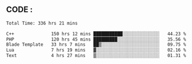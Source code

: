 ## CODE :
<!--START_SECTION:waka-->

```txt
Total Time: 336 hrs 21 mins

C++              150 hrs 12 mins ███████████░░░░░░░░░░░░░░   44.23 %
PHP              120 hrs 45 mins █████████░░░░░░░░░░░░░░░░   35.56 %
Blade Template   33 hrs 7 mins   ██▒░░░░░░░░░░░░░░░░░░░░░░   09.75 %
Lua              7 hrs 19 mins   ▓░░░░░░░░░░░░░░░░░░░░░░░░   02.16 %
Text             4 hrs 27 mins   ▒░░░░░░░░░░░░░░░░░░░░░░░░   01.31 %
```

<!--END_SECTION:waka-->
